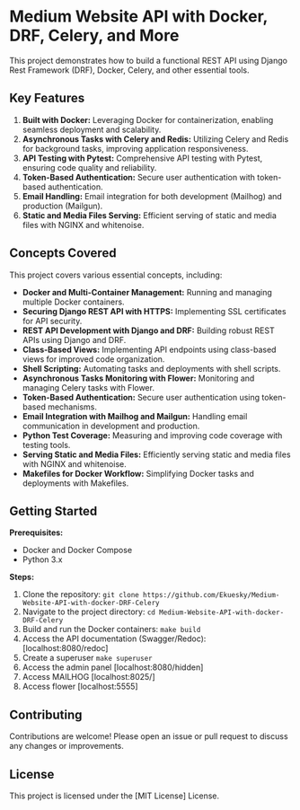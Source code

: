 # Medium Website API with Docker, DRF, Celery, and More

This project demonstrates how to build a functional REST API using Django Rest Framework (DRF), Docker, Celery, and other essential tools. 

## Key Features

1. **Built with Docker:** Leveraging Docker for containerization, enabling seamless deployment and scalability.
2. **Asynchronous Tasks with Celery and Redis:** Utilizing Celery and Redis for background tasks, improving application responsiveness.
3. **API Testing with Pytest:** Comprehensive API testing with Pytest, ensuring code quality and reliability.
4. **Token-Based Authentication:** Secure user authentication with token-based authentication.
5. **Email Handling:**  Email integration for both development (Mailhog) and production (Mailgun).
6. **Static and Media Files Serving:** Efficient serving of static and media files with NGINX and whitenoise.

## Concepts Covered

This project covers various essential concepts, including:

* **Docker and Multi-Container Management:** Running and managing multiple Docker containers.
* **Securing Django REST API with HTTPS:** Implementing SSL certificates for API security.
* **REST API Development with Django and DRF:** Building robust REST APIs using Django and DRF.
* **Class-Based Views:** Implementing API endpoints using class-based views for improved code organization.
* **Shell Scripting:** Automating tasks and deployments with shell scripts.
* **Asynchronous Tasks Monitoring with Flower:** Monitoring and managing Celery tasks with Flower.
* **Token-Based Authentication:** Secure user authentication using token-based mechanisms.
* **Email Integration with Mailhog and Mailgun:** Handling email communication in development and production.
* **Python Test Coverage:** Measuring and improving code coverage with testing tools.
* **Serving Static and Media Files:** Efficiently serving static and media files with NGINX and whitenoise.
* **Makefiles for Docker Workflow:** Simplifying Docker tasks and deployments with Makefiles.

## Getting Started

**Prerequisites:**

* Docker and Docker Compose
* Python 3.x

**Steps:**

1. Clone the repository: `git clone https://github.com/Ekuesky/Medium-Website-API-with-docker-DRF-Celery`
2. Navigate to the project directory: `cd Medium-Website-API-with-docker-DRF-Celery`
3. Build and run the Docker containers: `make build`
4. Access the API documentation (Swagger/Redoc): [localhost:8080/redoc]
5. Create a superuser `make superuser`
6. Access the admin panel  [localhost:8080/hidden]
7. Access MAILHOG [localhost:8025/]
8. Access flower [localhost:5555]

## Contributing

Contributions are welcome! Please open an issue or pull request to discuss any changes or improvements.

## License

This project is licensed under the [MIT License] License. 

    
    

    
